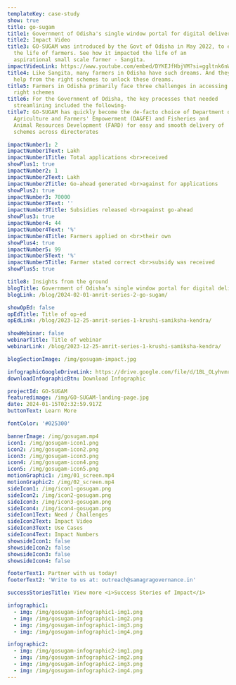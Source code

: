 ```yaml
---
templateKey: case-study
show: true
title: go-sugam
title1: Government of Odisha's single window portal for digital delivery of agricultural schemes to farmers
title2: Impact Video
title3: GO-SUGAM was introduced by the Govt of Odisha in May 2022, to ease
  the life of farmers. See how it impacted the life of an
  aspirational small scale farmer - Sangita.
impactVideoLink: https://www.youtube.com/embed/DYKEJfHbjVM?si=ggltnk6nWh966wG_
title4: Like Sangita, many farmers in Odisha have such dreams. And they need
  help from the right schemes to unlock these dreams.
title5: Farmers in Odisha primarily face three challenges in accessing the
  right schemes
title6: For the Government of Odisha, the key processes that needed
  streamlining included the following-
title7: GO-SUGAM has quickly become the de-facto choice of Department of
  Agriculture and Farmers' Empowerment (DA&FE) and Fisheries and
  Animal Resources Development (FARD) for easy and smooth delivery of
  schemes across directorates

impactNumber1: 2
impactNumber1Text: Lakh
impactNumber1Title: Total applications <br>received
showPlus1: true
impactNumber2: 1
impactNumber2Text: Lakh
impactNumber2Title: Go-ahead generated <br>against for applications
showPlus2: true
impactNumber3: 70000
impactNumber3Text: ''
impactNumber3Title: Subsidies released <br>against go-ahead
showPlus3: true
impactNumber4: 44
impactNumber4Text: '%'
impactNumber4Title: Farmers applied on <br>their own
showPlus4: true
impactNumber5: 99
impactNumber5Text: '%'
impactNumber5Title: Farmer stated correct <br>subsidy was received
showPlus5: true

title8: Insights from the ground
blogTitle: Government of Odisha’s single window portal for digital delivery of agricultural schemes to farmers
blogLink: /blog/2024-02-01-amrit-series-2-go-sugam/

showOpEd: false
opEdTitle: Title of op-ed
opEdLink: /blog/2023-12-25-amrit-series-1-krushi-samiksha-kendra/

showWebinar: false
webinarTitle: Title of webinar
webinarLink: /blog/2023-12-25-amrit-series-1-krushi-samiksha-kendra/

blogSectionImage: /img/gosugam-impact.jpg

infographicGoogleDriveLink: https://drive.google.com/file/d/1BL_OLyhvmrt9BsOCiSya-6UEOhJAAyyr/view?usp=drive_link
downloadInfographicBtn: Download Infographic

projectId: GO-SUGAM
featuredimage: /img/GO-SUGAM-landing-page.jpg
date: 2024-01-15T02:32:59.917Z
buttonText: Learn More

fontColor: '#025300'

bannerImage: /img/gosugam.mp4
icon1: /img/gosugam-icon1.png
icon2: /img/gosugam-icon2.png
icon3: /img/gosugam-icon3.png
icon4: /img/gosugam-icon4.png
icon5: /img/gosugam-icon5.png
motionGraphic1: /img/01_screen.mp4
motionGraphic2: /img/02_screen.mp4
sideIcon1: /img/icon1-gosugam.png
sideIcon2: /img/icon2-gosugam.png
sideIcon3: /img/icon3-gosugam.png
sideIcon4: /img/icon4-gosugam.png
sideIcon1Text: Need / Challenges
sideIcon2Text: Impact Video
sideIcon3Text: Use Cases
sideIcon4Text: Impact Numbers
showsideIcon1: false
showsideIcon2: false
showsideIcon3: false
showsideIcon4: false

footerText1: Partner with us today!
footerText2: 'Write to us at: outreach@samagragovernance.in'

successStoriesTitle: View more <i>Success Stories of Impact</i>

infographic1:
  - img: /img/gosugam-infographic1-img1.png
  - img: /img/gosugam-infographic1-img2.png
  - img: /img/gosugam-infographic1-img3.png
  - img: /img/gosugam-infographic1-img4.png

infographic2:
  - img: /img/gosugam-infographic2-img1.png
  - img: /img/gosugam-infographic2-img2.png
  - img: /img/gosugam-infographic2-img3.png
  - img: /img/gosugam-infographic2-img4.png
---
```

